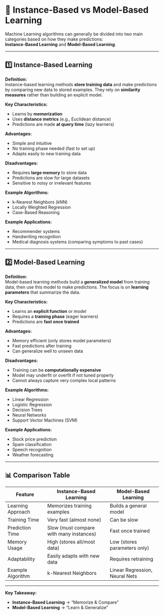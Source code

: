 # 📘 Instance-Based vs Model-Based Learning

Machine Learning algorithms can generally be divided into two main categories based on how they make predictions:  
**Instance-Based Learning** and **Model-Based Learning**.

---

## 1️⃣ Instance-Based Learning

**Definition:**  
Instance-based learning methods **store training data** and make predictions by comparing new data to stored examples. They rely on **similarity measures** rather than building an explicit model.

**Key Characteristics:**  
- Learns by **memorization**  
- Uses **distance metrics** (e.g., Euclidean distance)  
- Predictions are made **at query time** (lazy learners)  

**Advantages:**  
- Simple and intuitive  
- No training phase needed (fast to set up)  
- Adapts easily to new training data  

**Disadvantages:**  
- Requires **large memory** to store data  
- Predictions are slow for large datasets  
- Sensitive to noisy or irrelevant features  

**Example Algorithms:**  
- k-Nearest Neighbors (kNN)  
- Locally Weighted Regression  
- Case-Based Reasoning  

**Example Applications:**  
- Recommender systems  
- Handwriting recognition  
- Medical diagnosis systems (comparing symptoms to past cases)  

---

## 2️⃣ Model-Based Learning

**Definition:**  
Model-based learning methods build a **generalized model** from training data, then use this model to make predictions. The focus is on **learning parameters** that summarize the data.

**Key Characteristics:**  
- Learns an **explicit function** or model  
- Requires a **training phase** (eager learners)  
- Predictions are **fast once trained**  

**Advantages:**  
- Memory efficient (only stores model parameters)  
- Fast predictions after training  
- Can generalize well to unseen data  

**Disadvantages:**  
- Training can be **computationally expensive**  
- Model may underfit or overfit if not tuned properly  
- Cannot always capture very complex local patterns  

**Example Algorithms:**  
- Linear Regression  
- Logistic Regression  
- Decision Trees  
- Neural Networks  
- Support Vector Machines (SVM)  

**Example Applications:**  
- Stock price prediction  
- Spam classification  
- Speech recognition  
- Weather forecasting  

---

## 📊 Comparison Table

| Feature                  | Instance-Based Learning             | Model-Based Learning          |
|---------------------------|-------------------------------------|-------------------------------|
| Learning Approach         | Memorizes training examples         | Builds a general model        |
| Training Time             | Very fast (almost none)             | Can be slow                   |
| Prediction Time           | Slow (must compare with many instances) | Fast once trained             |
| Memory Usage              | High (stores all/most data)         | Low (stores parameters only)  |
| Adaptability              | Easily adapts with new data         | Requires retraining            |
| Example Algorithm         | k-Nearest Neighbors                 | Linear Regression, Neural Nets|

---

**Key Takeaway:**  
- **Instance-Based Learning** → “Memorize & Compare”  
- **Model-Based Learning** → “Learn & Generalize”

